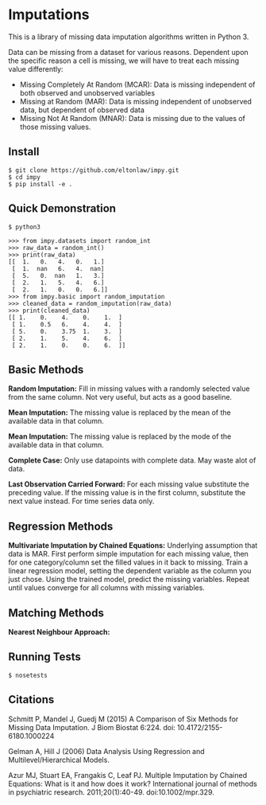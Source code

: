 # Imputations

This is a library of missing data imputation algorithms written in Python 3.

Data can be missing from a dataset for various reasons. Dependent upon the specific reason a cell is missing, we will have to treat each missing value differently:

- Missing Completely At Random (MCAR): Data is missing independent of both observed
  and unobserved variables
- Missing at Random (MAR): Data is missing independent of unobserved data, but
  dependent of observed data
- Missing Not At Random (MNAR): Data is missing due to the values of those missing
  values. 

## Install

``` shell
$ git clone https://github.com/eltonlaw/impy.git
$ cd impy 
$ pip install -e .
```
  
## Quick Demonstration

``` shell
$ python3
```

``` python3
>>> from impy.datasets import random_int
>>> raw_data = random_int()
>>> print(raw_data)
[[  1.   0.   4.   0.   1.]
 [  1.  nan   6.   4.  nan]
 [  5.   0.  nan   1.   3.]
 [  2.   1.   5.   4.   6.]
 [  2.   1.   0.   0.   6.]]
>>> from impy.basic import random_imputation     
>>> cleaned_data = random_imputation(raw_data) 
>>> print(cleaned_data)
[[ 1.    0.    4.    0.    1.  ]
 [ 1.    0.5   6.    4.    4.  ]
 [ 5.    0.    3.75  1.    3.  ]
 [ 2.    1.    5.    4.    6.  ]
 [ 2.    1.    0.    0.    6.  ]]
```

## Basic Methods

**Random Imputation:** Fill in missing values with a randomly selected value from the same column. Not very useful, but acts as a good baseline.

**Mean Imputation:** The missing value is replaced by the mean of the available data in that column. 

**Mean Imputation:** The missing value is replaced by the mode of the available data in that column. 

**Complete Case:** Only use datapoints with complete data. May waste alot of data.

**Last Observation Carried Forward:** For each missing value substitute the preceding value. If the missing value is in the first column, substitute the next value instead. For time series data only. 

## Regression Methods

**Multivariate Imputation by Chained Equations:** Underlying assumption that data is MAR. First perform simple imputation for each missing value, then for one category/column set the filled values in it back to missing. Train a linear regression model, setting the dependent variable as the column you just chose. Using the trained model, predict the missing variables. Repeat until values converge for all columns with missing variables.

## Matching Methods

**Nearest Neighbour Approach:** 

## Running Tests

``` shell
$ nosetests
```

## Citations

Schmitt P, Mandel J, Guedj M (2015) A Comparison of Six Methods for Missing Data Imputation. J Biom Biostat 6:224. doi: 10.4172/2155-6180.1000224

Gelman A, Hill J (2006) Data Analysis Using Regression and Multilevel/Hierarchical Models.  

Azur MJ, Stuart EA, Frangakis C, Leaf PJ. Multiple Imputation by Chained Equations:
What is it and how does it work? International journal of methods in psychiatric
research. 2011;20(1):40-49. doi:10.1002/mpr.329.

